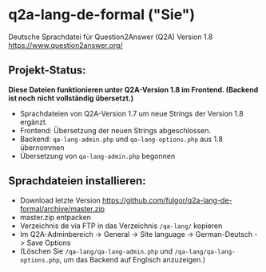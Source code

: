 # q2a-lang-de-formal ("Sie")

Deutsche Sprachdatei für Question2Answer (Q2A) Version 1.8
https://www.question2answer.org/

## Projekt-Status: ##
**Diese Dateien funktionieren unter Q2A-Version 1.8 im Frontend. (Backend ist noch nicht vollständig übersetzt.)**

* Sprachdateien von Q2A-Version 1.7 um neue Strings der Version 1.8 ergänzt.
* Frontend: Übersetzung der neuen Strings abgeschlossen.
* Backend: `qa-lang-admin.php` und `qa-lang-options.php` aus 1.8 übernommen
* Übersetzung von `qa-lang-admin.php` begonnen

## Sprachdateien installieren: ##

* Download letzte Version https://github.com/fulgor/q2a-lang-de-formal/archive/master.zip
* master.zip entpacken
* Verzeichnis de via FTP in das Verzeichnis `/qa-lang/` kopieren
* Im Q2A-Adminbereich -> General -> Site language -> German-Deutsch -> Save Options
* (Löschen Sie `/qa-lang/qa-lang-admin.php` und `/qa-lang/qa-lang-options.php`, um das Backend auf Englisch anzuzeigen.)
